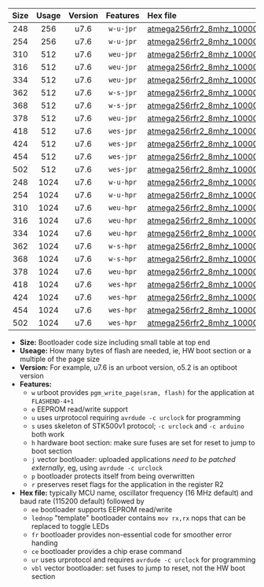 |Size|Usage|Version|Features|Hex file|
|:-:|:-:|:-:|:-:|:--|
|248|256|u7.6|`w-u-jpr`|[atmega256rfr2_8mhz_1000000bps_ur_vbl.hex](https://raw.githubusercontent.com/stefanrueger/urboot/main//atmega256rfr2_8mhz_1000000bps_ur_vbl.hex)|
|254|256|u7.6|`w-u-jpr`|[atmega256rfr2_8mhz_1000000bps_lednop_ur_vbl.hex](https://raw.githubusercontent.com/stefanrueger/urboot/main//atmega256rfr2_8mhz_1000000bps_lednop_ur_vbl.hex)|
|310|512|u7.6|`weu-jpr`|[atmega256rfr2_8mhz_1000000bps_ee_ur_vbl.hex](https://raw.githubusercontent.com/stefanrueger/urboot/main//atmega256rfr2_8mhz_1000000bps_ee_ur_vbl.hex)|
|316|512|u7.6|`weu-jpr`|[atmega256rfr2_8mhz_1000000bps_ee_lednop_ur_vbl.hex](https://raw.githubusercontent.com/stefanrueger/urboot/main//atmega256rfr2_8mhz_1000000bps_ee_lednop_ur_vbl.hex)|
|334|512|u7.6|`weu-jpr`|[atmega256rfr2_8mhz_1000000bps_ee_lednop_fr_ur_vbl.hex](https://raw.githubusercontent.com/stefanrueger/urboot/main//atmega256rfr2_8mhz_1000000bps_ee_lednop_fr_ur_vbl.hex)|
|362|512|u7.6|`w-s-jpr`|[atmega256rfr2_8mhz_1000000bps_vbl.hex](https://raw.githubusercontent.com/stefanrueger/urboot/main//atmega256rfr2_8mhz_1000000bps_vbl.hex)|
|368|512|u7.6|`w-s-jpr`|[atmega256rfr2_8mhz_1000000bps_lednop_vbl.hex](https://raw.githubusercontent.com/stefanrueger/urboot/main//atmega256rfr2_8mhz_1000000bps_lednop_vbl.hex)|
|378|512|u7.6|`weu-jpr`|[atmega256rfr2_8mhz_1000000bps_ee_lednop_fr_ce_ur_vbl.hex](https://raw.githubusercontent.com/stefanrueger/urboot/main//atmega256rfr2_8mhz_1000000bps_ee_lednop_fr_ce_ur_vbl.hex)|
|418|512|u7.6|`wes-jpr`|[atmega256rfr2_8mhz_1000000bps_ee_vbl.hex](https://raw.githubusercontent.com/stefanrueger/urboot/main//atmega256rfr2_8mhz_1000000bps_ee_vbl.hex)|
|424|512|u7.6|`wes-jpr`|[atmega256rfr2_8mhz_1000000bps_ee_lednop_vbl.hex](https://raw.githubusercontent.com/stefanrueger/urboot/main//atmega256rfr2_8mhz_1000000bps_ee_lednop_vbl.hex)|
|454|512|u7.6|`wes-jpr`|[atmega256rfr2_8mhz_1000000bps_ee_lednop_fr_vbl.hex](https://raw.githubusercontent.com/stefanrueger/urboot/main//atmega256rfr2_8mhz_1000000bps_ee_lednop_fr_vbl.hex)|
|502|512|u7.6|`wes-jpr`|[atmega256rfr2_8mhz_1000000bps_ee_lednop_fr_ce_vbl.hex](https://raw.githubusercontent.com/stefanrueger/urboot/main//atmega256rfr2_8mhz_1000000bps_ee_lednop_fr_ce_vbl.hex)|
|248|1024|u7.6|`w-u-hpr`|[atmega256rfr2_8mhz_1000000bps_ur.hex](https://raw.githubusercontent.com/stefanrueger/urboot/main//atmega256rfr2_8mhz_1000000bps_ur.hex)|
|254|1024|u7.6|`w-u-hpr`|[atmega256rfr2_8mhz_1000000bps_lednop_ur.hex](https://raw.githubusercontent.com/stefanrueger/urboot/main//atmega256rfr2_8mhz_1000000bps_lednop_ur.hex)|
|310|1024|u7.6|`weu-hpr`|[atmega256rfr2_8mhz_1000000bps_ee_ur.hex](https://raw.githubusercontent.com/stefanrueger/urboot/main//atmega256rfr2_8mhz_1000000bps_ee_ur.hex)|
|316|1024|u7.6|`weu-hpr`|[atmega256rfr2_8mhz_1000000bps_ee_lednop_ur.hex](https://raw.githubusercontent.com/stefanrueger/urboot/main//atmega256rfr2_8mhz_1000000bps_ee_lednop_ur.hex)|
|334|1024|u7.6|`weu-hpr`|[atmega256rfr2_8mhz_1000000bps_ee_lednop_fr_ur.hex](https://raw.githubusercontent.com/stefanrueger/urboot/main//atmega256rfr2_8mhz_1000000bps_ee_lednop_fr_ur.hex)|
|362|1024|u7.6|`w-s-hpr`|[atmega256rfr2_8mhz_1000000bps.hex](https://raw.githubusercontent.com/stefanrueger/urboot/main//atmega256rfr2_8mhz_1000000bps.hex)|
|368|1024|u7.6|`w-s-hpr`|[atmega256rfr2_8mhz_1000000bps_lednop.hex](https://raw.githubusercontent.com/stefanrueger/urboot/main//atmega256rfr2_8mhz_1000000bps_lednop.hex)|
|378|1024|u7.6|`weu-hpr`|[atmega256rfr2_8mhz_1000000bps_ee_lednop_fr_ce_ur.hex](https://raw.githubusercontent.com/stefanrueger/urboot/main//atmega256rfr2_8mhz_1000000bps_ee_lednop_fr_ce_ur.hex)|
|418|1024|u7.6|`wes-hpr`|[atmega256rfr2_8mhz_1000000bps_ee.hex](https://raw.githubusercontent.com/stefanrueger/urboot/main//atmega256rfr2_8mhz_1000000bps_ee.hex)|
|424|1024|u7.6|`wes-hpr`|[atmega256rfr2_8mhz_1000000bps_ee_lednop.hex](https://raw.githubusercontent.com/stefanrueger/urboot/main//atmega256rfr2_8mhz_1000000bps_ee_lednop.hex)|
|454|1024|u7.6|`wes-hpr`|[atmega256rfr2_8mhz_1000000bps_ee_lednop_fr.hex](https://raw.githubusercontent.com/stefanrueger/urboot/main//atmega256rfr2_8mhz_1000000bps_ee_lednop_fr.hex)|
|502|1024|u7.6|`wes-hpr`|[atmega256rfr2_8mhz_1000000bps_ee_lednop_fr_ce.hex](https://raw.githubusercontent.com/stefanrueger/urboot/main//atmega256rfr2_8mhz_1000000bps_ee_lednop_fr_ce.hex)|

- **Size:** Bootloader code size including small table at top end
- **Useage:** How many bytes of flash are needed, ie, HW boot section or a multiple of the page size
- **Version:** For example, u7.6 is an urboot version, o5.2 is an optiboot version
- **Features:**
  + `w` urboot provides `pgm_write_page(sram, flash)` for the application at `FLASHEND-4+1`
  + `e` EEPROM read/write support
  + `u` uses urprotocol requiring `avrdude -c urclock` for programming
  + `s` uses skeleton of STK500v1 protocol; `-c urclock` and `-c arduino` both work
  + `h` hardware boot section: make sure fuses are set for reset to jump to boot section
  + `j` vector bootloader: uploaded applications *need to be patched externally*, eg, using `avrdude -c urclock`
  + `p` bootloader protects itself from being overwritten
  + `r` preserves reset flags for the application in the register R2
- **Hex file:** typically MCU name, oscillator frequency (16 MHz default) and baud rate (115200 default) followed by
  + `ee` bootloader supports EEPROM read/write
  + `lednop` "template" bootloader contains `mov rx,rx` nops that can be replaced to toggle LEDs
  + `fr` bootloader provides non-essential code for smoother error handing
  + `ce` bootloader provides a chip erase command
  + `ur` uses urprotocol and requires `avrdude -c urclock` for programming
  + `vbl` vector bootloader: set fuses to jump to reset, not the HW boot section
